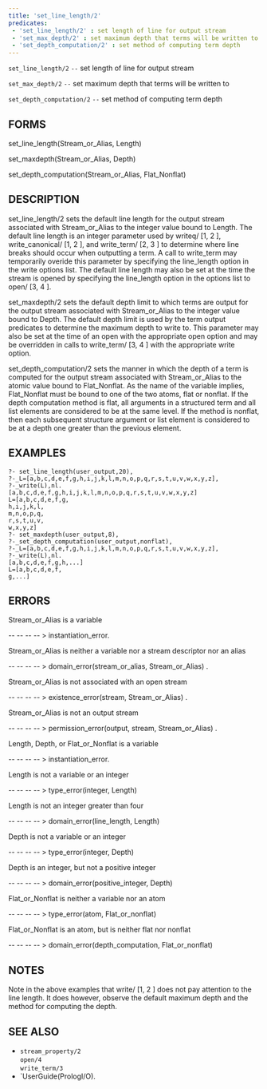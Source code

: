 ```yaml
---
title: 'set_line_length/2'
predicates:
 - 'set_line_length/2' : set length of line for output stream
 - 'set_max_depth/2' : set maximum depth that terms will be written to
 - 'set_depth_computation/2' : set method of computing term depth
---
```

`set_line_length/2` `--` set length of line for output stream

`set_max_depth/2` `--` set maximum depth that terms will be written to

`set_depth_computation/2` `--` set method of computing term depth


## FORMS

set_line_length(Stream_or_Alias, Length)

set_maxdepth(Stream_or_Alias, Depth)

set_depth_computation(Stream_or_Alias, Flat_Nonflat)


## DESCRIPTION

set_line_length/2 sets the default line length for the output stream associated with Stream_or_Alias to the integer value bound to Length. The default line length is an integer parameter used by writeq/ [1, 2 ], write_canonical/ [1, 2 ], and write_term/ [2, 3 ] to determine where line breaks should occur when outputting a term. A call to write_term may temporarily overide this parameter by specifying the line_length option in the write options list. The default line length may also be set at the time the stream is opened by specifying the line_length option in the options list to open/ [3, 4 ].

set_maxdepth/2 sets the default depth limit to which terms are output for the output stream associated with Stream_or_Alias to the integer value bound to Depth. The default depth limit is used by the term output predicates to determine the maximum depth to write to. This parameter may also be set at the time of an open with the appropriate open option and may be overridden in calls to write_term/ [3, 4 ] with the appropriate write option.

set_depth_computation/2 sets the manner in which the depth of a term is computed for the output stream associated with Stream_or_Alias to the atomic value bound to Flat_Nonflat. As the name of the variable implies, Flat_Nonflat must be bound to one of the two atoms, flat or nonflat. If the depth computation method is flat, all arguments in a structured term and all list elements are considered to be at the same level. If the method is nonflat, then each subsequent structure argument or list element is considered to be at a depth one greater than the previous element.


## EXAMPLES

```
?- set_line_length(user_output,20),
?-_L=[a,b,c,d,e,f,g,h,i,j,k,l,m,n,o,p,q,r,s,t,u,v,w,x,y,z],
?-_write(L),nl.
[a,b,c,d,e,f,g,h,i,j,k,l,m,n,o,p,q,r,s,t,u,v,w,x,y,z]
L=[a,b,c,d,e,f,g,
h,i,j,k,l,
m,n,o,p,q,
r,s,t,u,v,
w,x,y,z]
?- set_maxdepth(user_output,8),
?-_set_depth_computation(user_output,nonflat),
?-_L=[a,b,c,d,e,f,g,h,i,j,k,l,m,n,o,p,q,r,s,t,u,v,w,x,y,z],
?-_write(L),nl.
[a,b,c,d,e,f,g,h,...]
L=[a,b,c,d,e,f,
g,...]
```

## ERRORS

Stream_or_Alias is a variable

-- -- -- -- &gt; instantiation_error.

Stream_or_Alias is neither a variable nor a stream descriptor nor an alias

-- -- -- -- &gt; domain_error(stream_or_alias, Stream_or_Alias) .

Stream_or_Alias is not associated with an open stream

-- -- -- -- &gt; existence_error(stream, Stream_or_Alias) .

Stream_or_Alias is not an output stream

-- -- -- -- &gt; permission_error(output, stream, Stream_or_Alias) .

Length, Depth, or Flat_or_Nonflat is a variable

-- -- -- -- &gt; instantiation_error.

Length is not a variable or an integer

-- -- -- -- &gt; type_error(integer, Length)

Length is not an integer greater than four

-- -- -- -- &gt; domain_error(line_length, Length)

Depth is not a variable or an integer

-- -- -- -- &gt; type_error(integer, Depth)

Depth is an integer, but not a positive integer

-- -- -- -- &gt; domain_error(positive_integer, Depth)

Flat_or_Nonflat is neither a variable nor an atom

-- -- -- -- &gt; type_error(atom, Flat_or_nonflat)

Flat_or_Nonflat is an atom, but is neither flat nor nonflat

-- -- -- -- &gt; domain_error(depth_computation, Flat_or_nonflat)



## NOTES

Note in the above examples that write/ [1, 2 ] does not pay attention to the line length. It does however, observe the default maximum depth and the method for computing the depth.


## SEE ALSO

- `stream_property/2`  
`open/4`  
`write_term/3`
- `UserGuide(PrologI/O).

